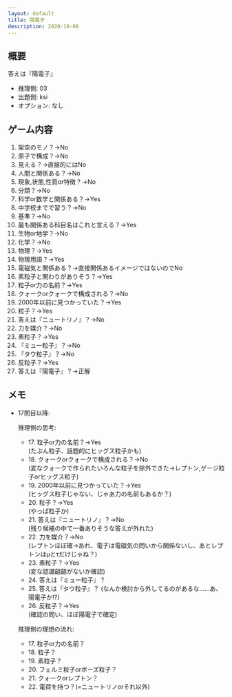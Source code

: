 ```yaml
---
layout: default
title: 陽電子
description: 2020-10-08
---
```


## 概要

答えは『陽電子』

- 推理側: 03
- 出題側: ksi
- オプション: なし

## ゲーム内容

1. 架空のモノ？→No
2. 原子で構成？→No
3. 見える？→直接的にはNo
4. 人間と関係ある？→No
5. 現象,状態,性質or特徴？→No
6. 分類？→No
7. 科学or数学と関係ある？→Yes
8. 中学校までで習う？→No
9. 基準？→No
10. 最も関係ある科目名はこれと言える？→Yes
11. 生物or地学？→No
12. 化学？→No
13. 物理？→Yes
14. 物理用語？→Yes
15. 電磁気と関係ある？→直接関係あるイメージではないのでNo
16. 素粒子と関わりがありそう？→Yes
17. 粒子or力の名前？→Yes
18. クォークorクォークで構成される？→No
19. 2000年以前に見つかっていた？→Yes
20. 粒子？→Yes
21. 答えは『ニュートリノ』？→No
22. 力を媒介？→No
23. 素粒子？→Yes
24. 『ミュー粒子』？→No
25. 『タウ粒子』？→No
26. 反粒子？→Yes
27. 答えは『陽電子』？→正解

## メモ

- 17問目以降:  

  推理側の思考:

  - 17\. 粒子or力の名前？→Yes  
    (たぶん粒子、話題的にヒッグス粒子かも)
  - 18\. クォークorクォークで構成される？→No  
    (変なクォークで作られたいろんな粒子を除外できた→レプトン,ゲージ粒子orヒッグス粒子)
  - 19\. 2000年以前に見つかっていた？→Yes  
    (ヒッグス粒子じゃない、じゃあ力の名前もあるか？)
  - 20\. 粒子？→Yes  
    (やっぱ粒子か)
  - 21\. 答えは『ニュートリノ』？→No  
    (残り候補の中で一番ありそうな答えが外れた)
  - 22\. 力を媒介？→No  
    (レプトンほぼ確→あれ、電子は電磁気の問いから関係ないし、あとレプトンはμとτだけじゃね？)
  - 23\. 素粒子？→Yes  
    (変な認識齟齬がないか確認)
  - 24\. 答えは『ミュー粒子』？
  - 25\. 答えは『タウ粒子』？
    (なんか検討から外してるのがあるな……あ、陽電子か!?)
  - 26\. 反粒子？→Yes  
    (確認の問い、ほぼ陽電子で確定)
  
  推理側の理想の流れ:

  - 17\. 粒子or力の名前？
  - 18\. 粒子？
  - 19\. 素粒子？
  - 20\. フェルミ粒子orボーズ粒子？
  - 21\. クォークorレプトン？
  - 22\. 電荷を持つ？(=ニュートリノorそれ以外)
